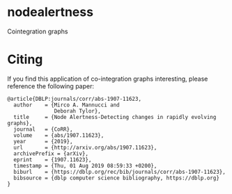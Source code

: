 # nodealertness
Cointegration graphs 

# Citing
If you find this application of co-integration graphs interesting, please reference the following paper:

    @article{DBLP:journals/corr/abs-1907-11623,
      author    = {Mirco A. Mannucci and
                   Deborah Tylor},
      title     = {Node Alertness-Detecting changes in rapidly evolving graphs},
      journal   = {CoRR},
      volume    = {abs/1907.11623},
      year      = {2019},
      url       = {http://arxiv.org/abs/1907.11623},
      archivePrefix = {arXiv},
      eprint    = {1907.11623},
      timestamp = {Thu, 01 Aug 2019 08:59:33 +0200},
      biburl    = {https://dblp.org/rec/bib/journals/corr/abs-1907-11623},
      bibsource = {dblp computer science bibliography, https://dblp.org}
    }
